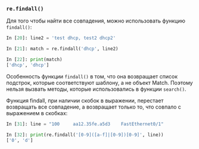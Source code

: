 ### ```re.findall()```

Для того чтобы найти все совпадения, можно использовать функцию ```findall()```:
```python
In [20]: line2 = 'test dhcp, test2 dhcp2'

In [21]: match = re.findall('dhcp', line2)

In [22]: print(match)
['dhcp', 'dhcp']
```

Особенность функции ```findall()``` в том, что она возвращает список подстрок, которые соответствуют шаблону, а не объект Match.
Поэтому нельзя вызвать методы, которые использовались в функции ```search()```.


Функция findall, при наличии скобок в выражении, перестает возвращать все совпадение, а возвращает только то, что совпало с выражением в скобках:
```py
In [31]: line = "100     aa12.35fe.a5d3    FastEthernet0/1"

In [32]: print(re.findall('[0-9]([a-f]|[0-9])[0-9]', line))
['0', 'd']
```


